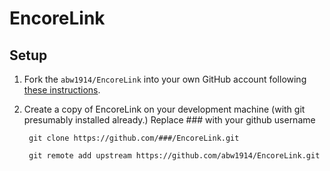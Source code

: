 # EncoreLink

## Setup

1. Fork the `abw1914/EncoreLink` into your own GitHub account following [these instructions](https://help.github.com/articles/fork-a-repo/).

1. Create a copy of EncoreLink on your development machine (with git presumably installed already.) Replace ### with your github username

        git clone https://github.com/###/EncoreLink.git

        git remote add upstream https://github.com/abw1914/EncoreLink.git
